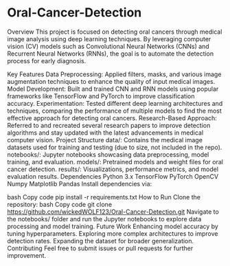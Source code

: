 # Oral-Cancer-Detection

Overview
This project is focused on detecting oral cancers through medical image analysis using deep learning techniques. By leveraging computer vision (CV) models such as Convolutional Neural Networks (CNNs) and Recurrent Neural Networks (RNNs), the goal is to automate the detection process for early diagnosis.

Key Features
Data Preprocessing: Applied filters, masks, and various image augmentation techniques to enhance the quality of input medical images.
Model Development: Built and trained CNN and RNN models using popular frameworks like TensorFlow and PyTorch to improve classification accuracy.
Experimentation: Tested different deep learning architectures and techniques, comparing the performance of multiple models to find the most effective approach for detecting oral cancers.
Research-Based Approach: Referred to and recreated several research papers to improve detection algorithms and stay updated with the latest advancements in medical computer vision.
Project Structure
data/: Contains the medical image datasets used for training and testing (due to size, not included in the repo).
notebooks/: Jupyter notebooks showcasing data preprocessing, model training, and evaluation.
models/: Pretrained models and weight files for oral cancer detection.
results/: Visualizations, performance metrics, and model evaluation results.
Dependencies
Python 3.x
TensorFlow
PyTorch
OpenCV
Numpy
Matplotlib
Pandas
Install dependencies via:

bash
Copy code
pip install -r requirements.txt
How to Run
Clone the repository:
bash
Copy code
git clone https://github.com/wickedWOLF123/Oral-Cancer-Detection.git
Navigate to the notebooks/ folder and run the Jupyter notebooks to explore data processing and model training.
Future Work
Enhancing model accuracy by tuning hyperparameters.
Exploring more complex architectures to improve detection rates.
Expanding the dataset for broader generalization.
Contributing
Feel free to submit issues or pull requests for further improvement.

